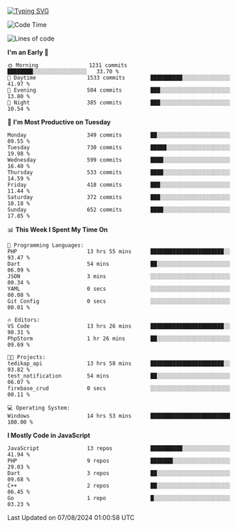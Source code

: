 [![Typing SVG](https://readme-typing-svg.demolab.com?font=Fira+Code&pause=1000&color=F7F7F7&random=false&width=435&lines=Hi+%F0%9F%91%8B%2C+I'm+Rafiu+Sidqi;Junior+Backend+Developer)](https://git.io/typing-svg)
<!--START_SECTION:waka-->
![Code Time](http://img.shields.io/badge/Code%20Time-317%20hrs%2018%20mins-blue)

![Lines of code](https://img.shields.io/badge/From%20Hello%20World%20I%27ve%20Written-1.4%20million%20lines%20of%20code-blue)

**I'm an Early 🐤** 

```text
🌞 Morning                1231 commits        ████████░░░░░░░░░░░░░░░░░   33.70 % 
🌆 Daytime                1533 commits        ██████████░░░░░░░░░░░░░░░   41.97 % 
🌃 Evening                504 commits         ███░░░░░░░░░░░░░░░░░░░░░░   13.80 % 
🌙 Night                  385 commits         ███░░░░░░░░░░░░░░░░░░░░░░   10.54 % 
```
📅 **I'm Most Productive on Tuesday** 

```text
Monday                   349 commits         ██░░░░░░░░░░░░░░░░░░░░░░░   09.55 % 
Tuesday                  730 commits         █████░░░░░░░░░░░░░░░░░░░░   19.98 % 
Wednesday                599 commits         ████░░░░░░░░░░░░░░░░░░░░░   16.40 % 
Thursday                 533 commits         ████░░░░░░░░░░░░░░░░░░░░░   14.59 % 
Friday                   418 commits         ███░░░░░░░░░░░░░░░░░░░░░░   11.44 % 
Saturday                 372 commits         ███░░░░░░░░░░░░░░░░░░░░░░   10.18 % 
Sunday                   652 commits         ████░░░░░░░░░░░░░░░░░░░░░   17.85 % 
```


📊 **This Week I Spent My Time On** 

```text
💬 Programming Languages: 
PHP                      13 hrs 55 mins      ███████████████████████░░   93.47 % 
Dart                     54 mins             ██░░░░░░░░░░░░░░░░░░░░░░░   06.09 % 
JSON                     3 mins              ░░░░░░░░░░░░░░░░░░░░░░░░░   00.34 % 
YAML                     0 secs              ░░░░░░░░░░░░░░░░░░░░░░░░░   00.08 % 
Git Config               0 secs              ░░░░░░░░░░░░░░░░░░░░░░░░░   00.01 % 

🔥 Editors: 
VS Code                  13 hrs 26 mins      ███████████████████████░░   90.31 % 
PhpStorm                 1 hr 26 mins        ██░░░░░░░░░░░░░░░░░░░░░░░   09.69 % 

🐱‍💻 Projects: 
tedikap_api              13 hrs 58 mins      ███████████████████████░░   93.82 % 
test_notification        54 mins             ██░░░░░░░░░░░░░░░░░░░░░░░   06.07 % 
firebase_crud            0 secs              ░░░░░░░░░░░░░░░░░░░░░░░░░   00.11 % 

💻 Operating System: 
Windows                  14 hrs 53 mins      █████████████████████████   100.00 % 
```

**I Mostly Code in JavaScript** 

```text
JavaScript               13 repos            ██████████░░░░░░░░░░░░░░░   41.94 % 
PHP                      9 repos             ███████░░░░░░░░░░░░░░░░░░   29.03 % 
Dart                     3 repos             ██░░░░░░░░░░░░░░░░░░░░░░░   09.68 % 
C++                      2 repos             ██░░░░░░░░░░░░░░░░░░░░░░░   06.45 % 
Go                       1 repo              █░░░░░░░░░░░░░░░░░░░░░░░░   03.23 % 
```




 Last Updated on 07/08/2024 01:00:58 UTC
<!--END_SECTION:waka-->
